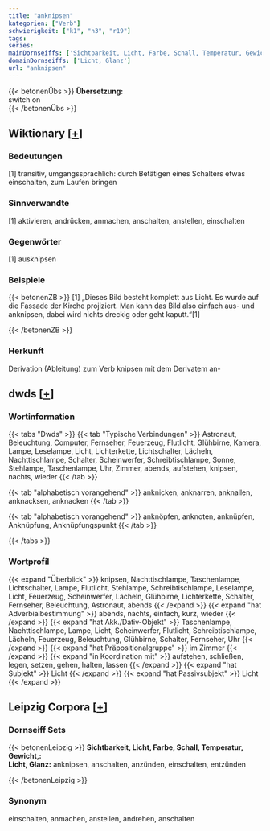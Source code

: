 ```yaml
---
title: "anknipsen"
kategorien: ["Verb"]
schwierigkeit: ["k1", "h3", "r19"]
tags:
series:
mainDornseiffs: ['Sichtbarkeit, Licht, Farbe, Schall, Temperatur, Gewicht,']
domainDornseiffs: ['Licht, Glanz']
url: "anknipsen"
---
```


{{< betonenÜbs >}}
**Übersetzung:**  
switch on  
{{< /betonenÜbs >}}

## Wiktionary [[+](https://de.wiktionary.org/wiki/anknipsen)]

### Bedeutungen
[1] transitiv, umgangssprachlich: durch Betätigen eines Schalters etwas einschalten, zum Laufen bringen  

### Sinnverwandte
[1] aktivieren, andrücken, anmachen, anschalten, anstellen, einschalten  

### Gegenwörter
[1] ausknipsen  

### Beispiele
{{< betonenZB >}}
[1] „Dieses Bild besteht komplett aus Licht. Es wurde auf die Fassade der Kirche projiziert. Man kann das Bild also einfach aus- und anknipsen, dabei wird nichts dreckig oder geht kaputt.“[1]  

{{< /betonenZB >}}
### Herkunft
Derivation (Ableitung) zum Verb knipsen mit dem Derivatem an-  



## dwds [[+](https://www.dwds.de/wb/anknipsen)]

### Wortinformation
{{< tabs "Dwds" >}}
{{< tab "Typische Verbindungen" >}}
Astronaut, Beleuchtung, Computer, Fernseher, Feuerzeug, Flutlicht, Glühbirne, Kamera, Lampe, Leselampe, Licht, Lichterkette, Lichtschalter, Lächeln, Nachttischlampe, Schalter, Scheinwerfer, Schreibtischlampe, Sonne, Stehlampe, Taschenlampe, Uhr, Zimmer, abends, aufstehen, knipsen, nachts, wieder
{{< /tab >}}

{{< tab "alphabetisch vorangehend" >}}
anknicken, anknarren, anknallen, anknacksen, anknacken
{{< /tab >}}

{{< tab "alphabetisch vorangehend" >}}
anknöpfen, anknoten, anknüpfen, Anknüpfung, Anknüpfungspunkt
{{< /tab >}}

{{< /tabs >}}

### Wortprofil
{{< expand "Überblick" >}} knipsen, Nachttischlampe, Taschenlampe, Lichtschalter, Lampe, Flutlicht, Stehlampe, Schreibtischlampe, Leselampe, Licht, Feuerzeug, Scheinwerfer, Lächeln, Glühbirne, Lichterkette, Schalter, Fernseher, Beleuchtung, Astronaut, abends {{< /expand >}}
{{< expand "hat Adverbialbestimmung" >}} abends, nachts, einfach, kurz, wieder {{< /expand >}}
{{< expand "hat Akk./Dativ-Objekt" >}} Taschenlampe, Nachttischlampe, Lampe, Licht, Scheinwerfer, Flutlicht, Schreibtischlampe, Lächeln, Feuerzeug, Beleuchtung, Glühbirne, Schalter, Fernseher, Uhr {{< /expand >}}
{{< expand "hat Präpositionalgruppe" >}} im Zimmer {{< /expand >}}
{{< expand "in Koordination mit" >}} aufstehen, schließen, legen, setzen, gehen, halten, lassen {{< /expand >}}
{{< expand "hat Subjekt" >}} Licht {{< /expand >}}
{{< expand "hat Passivsubjekt" >}} Licht {{< /expand >}}

## Leipzig Corpora [[+](https://corpora.uni-leipzig.de/en/res?word=anknipsen&corpusId=deu_newscrawl-public_2018)]

### Dornseiff Sets
{{< betonenLeipzig >}}
**Sichtbarkeit, Licht, Farbe, Schall, Temperatur, Gewicht,:**  
**Licht, Glanz:** anknipsen, anschalten, anzünden, einschalten, entzünden  

{{< /betonenLeipzig >}}

### Synonym
einschalten, anmachen, anstellen, andrehen, anschalten

